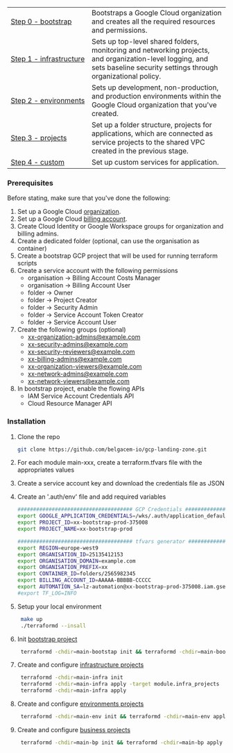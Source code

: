 <table>
<tbody>
<tr>
<td><a href="./main-bootstrap/README.md">Step 0 - bootstrap</a></td>
<td>Bootstraps a Google Cloud organization and creates all the required resources and permissions. 
</td>
</tr>
<tr>
<td><a href="./main-infra/README.md">Step 1 - infrastructure</a></td>
<td>Sets up top-level shared folders, monitoring and networking projects, and organization-level logging, and sets baseline security settings through organizational policy.</td>
</tr>
<tr>
<td><a href="./main-env/README.md"><span style="white-space: nowrap;">Step 2 - environments</span></a></td>
<td>Sets up development, non-production, and production environments within the Google Cloud organization that you've created.</td>
</tr>
<tr>
<td><a href="./main-bp/README.md">Step 3 - projects</a></td>
<td>Set up a folder structure, projects for applications, which are connected as service projects to the shared VPC created in the previous stage.</td>
</tr>
<tr>
<td><a href="./main-custom/README.md">Step 4 - custom</a></td>
<td>Set up custom services for application.</td>
</tr>
</tbody>
</table>

### Prerequisites

Before stating, make sure that you've done the following:

1. Set up a Google Cloud [organization](https://cloud.google.com/resource-manager/docs/creating-managing-organization).
2. Set up a Google Cloud [billing account](https://cloud.google.com/billing/docs/how-to/manage-billing-account).
3. Create Cloud Identity or Google Workspace groups for organization and billing admins.
4. Create a dedicated folder (optional, can use the organisation as container)
5. Create a bootstrap GCP project that will be used for running terraform scripts
6. Create a service account with the following permissions
    - organisation -> Billing Account Costs Manager
    - organisation -> Billing Account User
    - folder -> Owner
    - folder -> Project Creator
    - folder -> Security Admin
    - folder -> Service Account Token Creator
    - folder -> Service Account User
7. Create the following groups (optional)
    - xx-organization-admins@example.com
    - xx-security-admins@example.com
    - xx-security-reviewers@example.com
    - xx-billing-admins@example.com
    - xx-organization-viewers@example.com
    - xx-network-admins@example.com
    - xx-network-viewers@example.com
8. In bootstrap project, enable the flowing APIs
    - IAM Service Account Credentials API
    - Cloud Resource Manager API

### Installation

1. Clone the repo
   ```sh
   git clone https://github.com/belgacem-io/gcp-landing-zone.git
   ```
2. For each module main-xxx, create a terraform.tfvars file with the appropriates values
3. Create a service account key and download the credentials file as JSON
4. Create an '.auth/env' file and add required variables
   ```sh
   ##################################### GCP Credentials ###################
   export GOOGLE_APPLICATION_CREDENTIALS=/wks/.auth/application_default_credentials.json
   export PROJECT_ID=xx-bootstrap-prod-375008
   export PROJECT_NAME=xx-bootstrap-prod
   
   ##################################### tfvars generator ###################
   export REGION=europe-west9
   export ORGANISATION_ID=25135412153
   export ORGANISATION_DOMAIN=example.com
   export ORGANISATION_PREFIX=xx
   export CONTAINER_ID=folders/2565982345
   export BILLING_ACCOUNT_ID=AAAAA-BBBBB-CCCCC
   export AUTOMATION_SA=lz-automation@xx-bootstrap-prod-375008.iam.gserviceaccount.com
   #export TF_LOG=INFO
   ```
5. Setup your local environment
   ```sh
    make up
    ./terraformd --insall
   ```
   
6. Init [bootstrap project](./main-bootstrap/README.md)
   ```sh
    terraformd -chdir=main-bootstap init && terraformd -chdir=main-bootstap apply
   ```
7. Create and configure [infrastructure projects](./main-infra/README.md)
   ```sh
    terraformd -chdir=main-infra init
    terraformd -chdir=main-infra apply -target module.infra_projects
    terraformd -chdir=main-infra apply
   ```
8. Create and configure [environments projects](./main-env/README.md)
   ```sh
    terraformd -chdir=main-env init && terraformd -chdir=main-env apply
   ```
9. Create and configure [business projects](./main-bp/README.md)
   ```sh
    terraformd -chdir=main-bp init && terraformd -chdir=main-bp apply
   ```